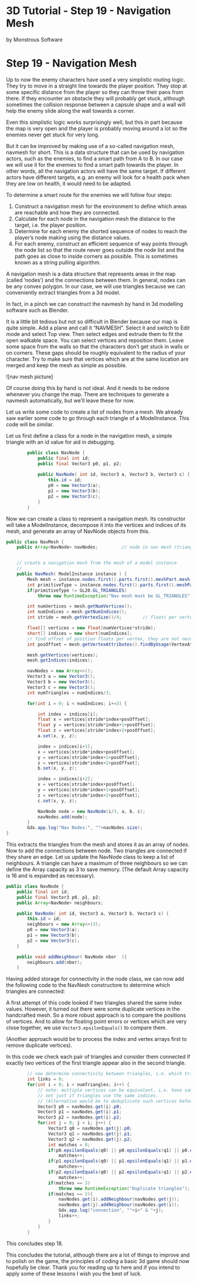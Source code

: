 # 3D Tutorial - Step 19 - Navigation Mesh
by Monstrous Software


# Step 19 - Navigation Mesh

Up to now the enemy characters have used a very simplistic routing logic.  They try to move in a straight line towards the player position. They stop at some specific distance from the player so they can throw their pans from there.  If they encounter an obstacle they will probably get stuck, although sometimes the collision response between a capsule shape and a wall will help the enemy slide along the wall towards a corner.

Even this simplistic logic works surprisingly well, but this in part because the map is very open and the player is probably moving around a lot so the enemies never get stuck for very long.

But it can be improved by making use of a so-called navigation mesh, navmesh for short.  This is a data structure that can be used by navigation actors, such as the enemies, to find a smart path from A to B.
In our case we will use it for the enemies to find a smart path towards the player.  In other words, all the navigation actors will have the same target. If different actors have different targets, e.g. an enemy will look for a health pack when they are low on health, it would need to be adapted.

To determine a smart route for the enemies we will follow four steps:
1. Construct a navigation mesh for the environment to define which areas are reachable and how they are connected.
2. Calculate for each node in the navigation mesh the distance to the target, i.e. the player position.
3. Determine for each enemy the shorted sequence of nodes to reach the player’s node making using the distance values.
4. For each enemy, construct an efficient sequence of way points through the node list so that the route never goes outside the node list and the path goes as close to inside corners as possible.  This is sometimes known as a string pulling algorithm.


A navigation mesh is a data structure that represents areas in the map (called ‘nodes’) and the connections between them.  In general, nodes can be any convex polygon. In our case, we will use triangles because we can conveniently extract triangles from a 3d model.


In fact, in a pinch we can construct the navmesh by hand in 3d modelling software such as Blender.

It is a little bit tedious but not so difficult in Blender because our map is quite simple.  Add a plane and call it “NAVMESH”. Select it and switch to Edit mode and select Top view.  Then select edges and extrude them to fit the open walkable space.  You can select vertices and reposition them.  Leave some space from the walls so that the characters don’t get stuck in walls or on corners.  These gaps should be roughly equivalent to the radius of your character.  Try to make sure that vertices which are at the same location are merged and keep the mesh as simple as possible. 

![nav mesh picture]

Of course doing this by hand is not ideal. And it needs to be redone whenever you change the map.  There are techniques to generate a navmesh automatically, but we’ll leave these for now.

Let us write some code to create a list of nodes from a mesh.  We already saw earlier some code to go through each triangle of a ModelInstance.  This code will be similar.

Let us first define a class for a node in the navigation mesh, a simple triangle with an id value for aid in debugging.

```java
        public class NavNode {
            public final int id;
            public final Vector3 p0, p1, p2;
        
            public NavNode( int id, Vector3 a, Vector3 b, Vector3 c) {
                this.id = id;
                p0 = new Vector3(a);
                p1 = new Vector3(b);
                p2 = new Vector3(c);
            }
        }
```

Now we can create a class to represent a navigation mesh. Its constructor will take a ModelInstance, decompose it into the vertices and indices of its mesh,
and generate an array of NavNode objects from this.


```java
public class NavMesh {
    public Array<NavNode> navNodes;         // node in nav mesh (triangles)


    // create a navigation mesh from the mesh of a model instance
    //
    public NavMesh( ModelInstance instance ) {
        Mesh mesh = instance.nodes.first().parts.first().meshPart.mesh;
        int primitiveType = instance.nodes.first().parts.first().meshPart.primitiveType;
        if(primitiveType != GL20.GL_TRIANGLES)
            throw new RuntimeException("Nav mesh must be GL_TRIANGLES");

        int numVertices = mesh.getNumVertices();
        int numIndices = mesh.getNumIndices();
        int stride = mesh.getVertexSize()/4;        // floats per vertex in mesh, e.g. for position, normal, textureCoordinate, etc.

        float[] vertices = new float[numVertices*stride];
        short[] indices = new short[numIndices];
        // find offset of position floats per vertex, they are not necessarily the first 3 floats
        int posOffset = mesh.getVertexAttributes().findByUsage(VertexAttributes.Usage.Position).offset / 4;

        mesh.getVertices(vertices);
        mesh.getIndices(indices);

        navNodes = new Array<>();
        Vector3 a = new Vector3();
        Vector3 b = new Vector3();
        Vector3 c = new Vector3();
        int numTriangles = numIndices/3;

        for(int i = 0; i < numIndices; i+=3) {

            int index = indices[i];
            float x = vertices[stride*index+posOffset];
            float y = vertices[stride*index+1+posOffset];
            float z = vertices[stride*index+2+posOffset];
            a.set(x, y, z);

            index = indices[i+1];
            x = vertices[stride*index+posOffset];
            y = vertices[stride*index+1+posOffset];
            z = vertices[stride*index+2+posOffset];
            b.set(x, y, z);

            index = indices[i+2];
            x = vertices[stride*index+posOffset];
            y = vertices[stride*index+1+posOffset];
            z = vertices[stride*index+2+posOffset];
            c.set(x, y, z);

            NavNode node = new NavNode(i/3, a, b, c);
            navNodes.add(node);
        }
        Gdx.app.log("Nav Nodes:", ""+navNodes.size);
}
```

This extracts the triangles from the mesh and stores it as an array of nodes. Now to add the connections between node.
Two triangles are connected if they share an edge. Let us update the NavNode class to keep a list of neighbours.  A triangle can have a maximum of three neighbours so we
can define the Array capacity as 3 to save memory. (The default Array capacity is 16 and is expanded as necessary). 


```java
public class NavNode {
    public final int id;
    public final Vector3 p0, p1, p2;
    public Array<NavNode> neighbours;

    public NavNode( int id, Vector3 a, Vector3 b, Vector3 c) {
        this.id = id;
        neighbours = new Array<>(3);
        p0 = new Vector3(a);
        p1 = new Vector3(b);
        p2 = new Vector3(c);
    }

    public void addNeighbour( NavNode nbor  ){
        neighbours.add(nbor);
    }
```

Having added storage for connectivity in the node class, we can now add the following code to the NavNesh constructore to determine which triangles are connected:

A first attempt of this code looked if two triangles shared the same index values.  However, it turned out there were some duplicate vertices in the handcrafted mesh. So a more
robust approach is to compare the positions of vertices.  And to allow for floating point errors or vertices which are very close together, we use `Vector3.epsilonEquals()` to compare them.

(Another approach would be to process the index and vertex arrays first to remove duplicate vertices).

In this code we check each pair of triangles and consider them connected if exactly two vertices of the first triangle appear also in the second triangle.


```java
        // now determine connectivity between triangles, i.e. which triangles share two vertices?
        int links = 0;
        for(int i = 0; i < numTriangles; i++) {
            // note: multiple vertices can be equivalent, i.e. have same position, so check on position equivalence
            // not just if triangles use the same indices.
            // (Alternative would be to deduplicate such vertices before to share the same index)
            Vector3 p0 = navNodes.get(i).p0;
            Vector3 p1 = navNodes.get(i).p1;
            Vector3 p2 = navNodes.get(i).p2;
            for(int j = 0; j < i; j++) {
                Vector3 q0 = navNodes.get(j).p0;
                Vector3 q1 = navNodes.get(j).p1;
                Vector3 q2 = navNodes.get(j).p2;
                int matches = 0;
                if(p0.epsilonEquals(q0) || p0.epsilonEquals(q1) || p0.epsilonEquals(q2))
                    matches++;
                if(p1.epsilonEquals(q0) || p1.epsilonEquals(q1) || p1.epsilonEquals(q2))
                    matches++;
                if(p2.epsilonEquals(q0) || p2.epsilonEquals(q1) || p2.epsilonEquals(q2))
                    matches++;
                if(matches == 3)
                    throw new RuntimeException("Duplicate triangles");
                if(matches == 2){
                    navNodes.get(i).addNeighbour(navNodes.get(j));
                    navNodes.get(j).addNeighbour(navNodes.get(i));
                    Gdx.app.log("connection", ""+i+" & "+j);
                    links++;
                }
            }
        }
```

This concludes step 18.

This concludes the tutorial, although there are a lot of things to improve and to polish on the game, the principles of coding a basic 3d game should now hopefully be clear.
Thank you for reading up to here and if you intend to apply some of these lessons I wish you the best of luck.
